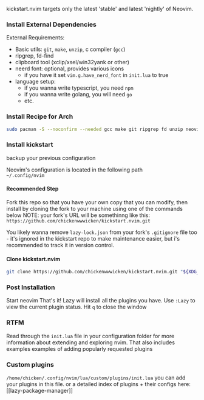kickstart.nvim targets only the latest 'stable' and latest 'nightly' of Neovim. 

### Install External Dependencies
External Requirements:
- Basic utils: `git`, `make`, `unzip`, c compiler (`gcc`)
- ripgrep, fd-find
- clipboard tool (xclip/xsel/win32yank or other)
- neerd font: optional, provides various icons
	- if you have it set `vim.g.have_nerd_font` in `init.lua` to true
- language setup:
	- if you wanna write typescript, you need `npm`
	- if you wanna write golang, you will need `go`
	- etc. 
### Install Recipe for Arch
``` zsh
sudo pacman -S --noconfirm --needed gcc make git ripgrep fd unzip neovim
```
### Install kickstart
backup your previous configuration

Neovim's configuration is located in the following path  
`~/.config/nvim`
#### Recommended Step
Fork this repo so that you have your own copy that you can modify, then install by cloning the fork to your machine using one of the commands below
NOTE: your fork's URL will be somethinng like this:
`https://github.com/chickenwwwicken/kickstart.nvim.git`

You likely wanna remove `lazy-lock.json` from your fork's `.gitignore` file too - it's ignored in the kickstart repo to make maintenance easier, but i's recommended to track it in version control. 

#### Clone kickstart.nvim
```zsh
git clone https://github.com/chickenwwwicken/kickstart.nvim.git "${XDG_CONFIG_HOME:-$HOME/.config}/nvim"
```
### Post Installation
Start neovim
That's it! Lazy will install all the plugins you have. 
Use `:Lazy` to view the current plugin status.
Hit `q` to close the window
### RTFM
Read through the `init.lua` file in your configuration folder for more information about extending and exploring nvim. That also includes examples examples of adding popularly requested plugins

### Custom plugins
`/home/chicken/.config/nvim/lua/custom/plugins/init.lua` 
you can add your plugins in this file.
or a detailed index of plugins + their configs here: [[lazy-package-manager]]

